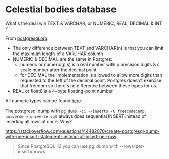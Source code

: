 # Celestial bodies database

What's the deal wih TEXT & VARCHAR, or NUMERIC, REAL, DECIMAL & INT ?

From [postgresql.org](https://www.postgresql.org/docs/current/datatype-numeric.html#DATATYPE-NUMERIC-DECIMAL):

- The only difference between TEXT and VARCHAR(n) is that you can limit the maximum length of a VARCHAR column
- NUMERIC & DECIMAL are the same in Postgres:
  - numeric or numeric(p,s) is a real number with p precision digits & s scale number after the decimal point
  - for DECIMAL the implementation is allowed to allow more digits than requested to the left of the decimal point. Postgres doesn't exercise that freedom so there's no difference between these types for us.
- REAL or float8 is a 4-byte floating-point number

All numeric types can be found [here](https://www.postgresql.org/docs/current/datatype-numeric.html)

The postgresql dump with `pg_dump -cC --inserts -U freecodecamp universe > universe.sql` always does sequential INSERT instead of inserting all rows at once. Why?

https://stackoverflow.com/questions/44482070/create-postgresql-dump-with-one-insert-statement-instead-of-insert-per-row

> Since PostgreSQL 12 you can use pg_dump with --rows-per-insert=nrows
